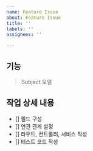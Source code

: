 ```yaml
---
name: Feature Issue
about: Feature Issue
title: ''
labels: ''
assignees: ''

---
```


## 기능

> Subject 모델

## 작업 상세 내용

- [] 필드 구성
- [] 연관 관계 설정
- [] 라우트, 컨트롤러, 서비스 작성
- [] 테스트 코드 작성
